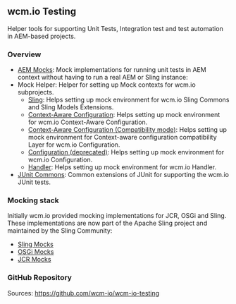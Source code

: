 ## wcm.io Testing

Helper tools for supporting Unit Tests, Integration test and test automation in AEM-based projects.


### Overview

* [AEM Mocks](aem-mock/): Mock implementations for running unit tests in AEM context without having to run a real AEM or Sling instance:
* Mock Helper: Helper for setting up Mock contexts for wcm.io subprojects.
    * [Sling](wcm-io-mock/sling/): Helps setting up mock environment for wcm.io Sling Commons and Sling Models Extensions.
    * [Context-Aware Configuration](wcm-io-mock/caconfig/): Helps setting up mock environment for wcm.io Context-Aware Configuration.
    * [Context-Aware Configuration (Compatibility mode)](wcm-io-mock/caconfig-compat/): Helps setting up mock environment for Context-aware configuration compatibility Layer for wcm.io Configuration.
    * [Configuration (deprecated)](wcm-io-mock/config/): Helps setting up mock environment for wcm.io Configuration.
    * [Handler](wcm-io-mock/handler/): Helps setting up mock environment for wcm.io Handler.
* [JUnit Commons](junit-commons/): Common extensions of JUnit for supporting the wcm.io JUnit tests.


### Mocking stack

Initially wcm.io provided mocking implementations for JCR, OSGi and Sling. These implementations are now part of the Apache Sling project and maintained by the Sling Community:

* [Sling Mocks](http://sling.apache.org/documentation/development/sling-mock.html)
* [OSGi Mocks](http://sling.apache.org/documentation/development/osgi-mock.html)
* [JCR Mocks](http://sling.apache.org/documentation/development/jcr-mock.html)


### GitHub Repository

Sources: https://github.com/wcm-io/wcm-io-testing
